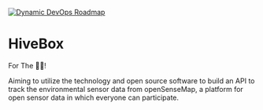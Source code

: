 [![Dynamic DevOps Roadmap](https://devopshive.net/badges/dynamic-devops-roadmap.svg)](https://github.com/DevOpsHiveHQ/dynamic-devops-roadmap)
# HiveBox
For The 🐝🐝! 

Aiming to utilize the technology and open source software to build an API to track the environmental sensor data from openSenseMap, a platform for open sensor data in which everyone can participate.
